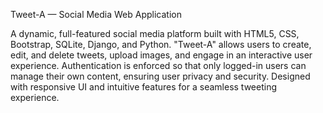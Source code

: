 Tweet-A — Social Media Web Application

A dynamic, full-featured social media platform built with HTML5, CSS, Bootstrap, SQLite, Django, and Python. "Tweet-A" allows users to create, edit, and delete tweets, upload images, and engage in an interactive user experience. Authentication is enforced so that only logged-in users can manage their own content, ensuring user privacy and security. Designed with responsive UI and intuitive features for a seamless tweeting experience.
